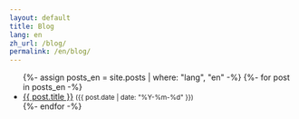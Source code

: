 ```yaml
---
layout: default
title: Blog
lang: en
zh_url: /blog/
permalink: /en/blog/
---
```


<ul>
{%- assign posts_en = site.posts | where: "lang", "en" -%}
{%- for post in posts_en -%}
  <li><a href="{{ post.url }}">{{ post.title }}</a> <small>({{ post.date | date: "%Y-%m-%d" }})</small></li>
{%- endfor -%}
</ul>
